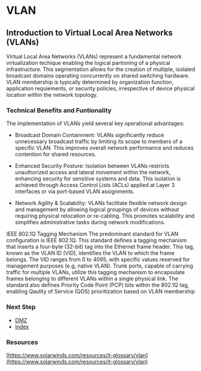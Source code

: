 # VLAN

## Introduction to Virtual Local Area Networks (VLANs)
Virtual Local Area Networks (VLANs) represent a fundamental network virtualization techique enabling the logical partioning of a physical infrastructure. This segmentation allows for the creation of multiple, isolated broadcast domains operating concurrently on shared switching hardware. VLAN membership is typically determined by organization function, application requiements, or security policies, irrespective of device physical location within the network topology.

### Technical Benefits and Funtionality
The implementation of VLANs yield several key operational advantages:
- Broadcast Domain Containment: VLANs significantly reduce unnecessary broadcast traffic by limiting its scope to members of a specific VLAN. This improves overall network performance and reduces contention for shared resources.

- Enhanced Security Posture: Isolation between VLANs restricts unauthorized access and lateral movement within the network, enhancing security for sensitive systems and data. This isolation is achieved through Access Control Lists (ACLs) applied at Layer 3 interfaces or via port-based VLAN assignments.

- Network Agility & Scalability: VLANs facilitate flexible network design and management by allowing logical groupings of devices without requiring physical relocation or re-cabling. This promotes scalability and simplifies administrative tasks during network modifications.

IEEE 802.1Q Tagging Mechanism
The predominant standard for VLAN configuration is IEEE 802.1Q. This standard defines a tagging mechanism that inserts a four-byte (32-bit) tag into the Ethernet frame header. This tag, known as the VLAN ID (VID), identifies the VLAN to which the frame belongs. The VID ranges from 0 to 4095, with specific values reserved for management purposes (e.g, native VLAN). Trunk ports, capable of carrying traffic for multiple VLANs, utilize this tagging mechanism to encapsulate frames belonging to different VLANs within a single physical link. The standard also defines Priority Code Point (PCP) bits within the 802.1Q tag, enabling Qaulity of Service (QOS) prioritization based on VLAN membership


### Next Step
- [DMZ](https://github.com/Sisu-Sus/CyberSec-RoadMap/blob/main/Networking_Knowledge/Terms_Cont/DMZ.md)
- [Index](https://github.com/Sisu-Sus/CyberSec-RoadMap/blob/main/index.md)

### Resources
[https://www.solarwinds.com/resources/it-glossary/vlan](https://www.solarwinds.com/resources/it-glossary/vlan)
